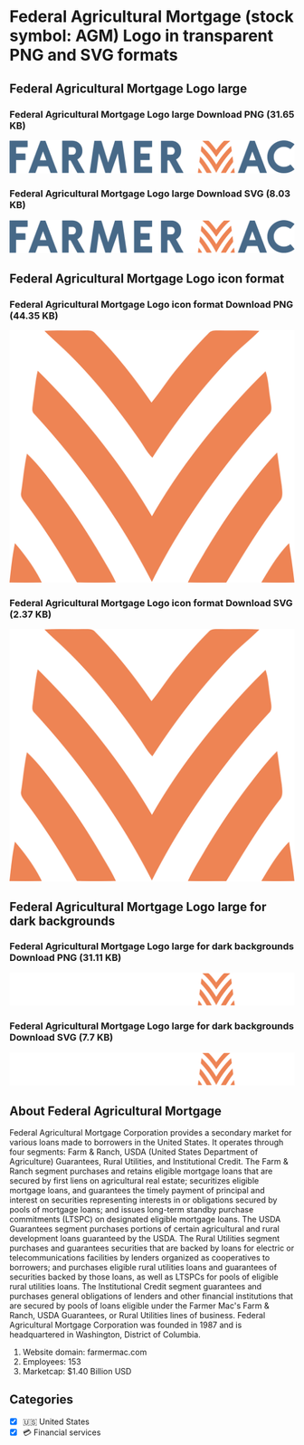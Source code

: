 # Federal Agricultural Mortgage (stock symbol: AGM) Logo in transparent PNG and SVG formats

## Federal Agricultural Mortgage Logo large

### Federal Agricultural Mortgage Logo large Download PNG (31.65 KB)

![Federal Agricultural Mortgage Logo large Download PNG (31.65 KB)](/img/orig/AGM_BIG-ec0b4676.png)

### Federal Agricultural Mortgage Logo large Download SVG (8.03 KB)

![Federal Agricultural Mortgage Logo large Download SVG (8.03 KB)](/img/orig/AGM_BIG-62c038f2.svg)

## Federal Agricultural Mortgage Logo icon format

### Federal Agricultural Mortgage Logo icon format Download PNG (44.35 KB)

![Federal Agricultural Mortgage Logo icon format Download PNG (44.35 KB)](/img/orig/AGM-cbfda232.png)

### Federal Agricultural Mortgage Logo icon format Download SVG (2.37 KB)

![Federal Agricultural Mortgage Logo icon format Download SVG (2.37 KB)](/img/orig/AGM-7af0317e.svg)

## Federal Agricultural Mortgage Logo large for dark backgrounds

### Federal Agricultural Mortgage Logo large for dark backgrounds Download PNG (31.11 KB)

![Federal Agricultural Mortgage Logo large for dark backgrounds Download PNG (31.11 KB)](/img/orig/AGM_BIG.D-364754c0.png)

### Federal Agricultural Mortgage Logo large for dark backgrounds Download SVG (7.7 KB)

![Federal Agricultural Mortgage Logo large for dark backgrounds Download SVG (7.7 KB)](/img/orig/AGM_BIG.D-51e6f374.svg)

## About Federal Agricultural Mortgage

Federal Agricultural Mortgage Corporation provides a secondary market for various loans made to borrowers in the United States. It operates through four segments: Farm & Ranch, USDA (United States Department of Agriculture) Guarantees, Rural Utilities, and Institutional Credit. The Farm & Ranch segment purchases and retains eligible mortgage loans that are secured by first liens on agricultural real estate; securitizes eligible mortgage loans, and guarantees the timely payment of principal and interest on securities representing interests in or obligations secured by pools of mortgage loans; and issues long-term standby purchase commitments (LTSPC) on designated eligible mortgage loans. The USDA Guarantees segment purchases portions of certain agricultural and rural development loans guaranteed by the USDA. The Rural Utilities segment purchases and guarantees securities that are backed by loans for electric or telecommunications facilities by lenders organized as cooperatives to borrowers; and purchases eligible rural utilities loans and guarantees of securities backed by those loans, as well as LTSPCs for pools of eligible rural utilities loans. The Institutional Credit segment guarantees and purchases general obligations of lenders and other financial institutions that are secured by pools of loans eligible under the Farmer Mac's Farm & Ranch, USDA Guarantees, or Rural Utilities lines of business. Federal Agricultural Mortgage Corporation was founded in 1987 and is headquartered in Washington, District of Columbia.

1. Website domain: farmermac.com
2. Employees: 153
3. Marketcap: $1.40 Billion USD


## Categories
- [x] 🇺🇸 United States
- [x] 💳 Financial services
